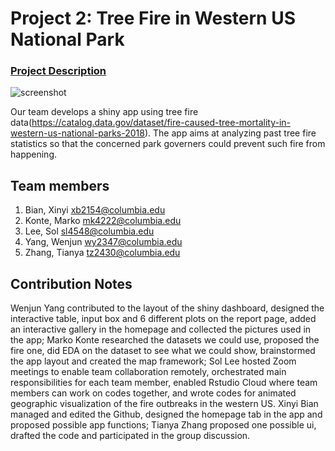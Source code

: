 # Project 2: Tree Fire in Western US National Park

### [Project Description](doc/project2_desc.md)

![screenshot](doc/figs/WesternFire.gif)

Our team develops a shiny app using tree fire data(https://catalog.data.gov/dataset/fire-caused-tree-mortality-in-western-us-national-parks-2018). The app aims at analyzing past tree fire statistics so that the concerned park governers could prevent such fire from happening. 

## Team members
1. Bian, Xinyi xb2154@columbia.edu
2. Konte, Marko mk4222@columbia.edu
3. Lee, Sol sl4548@columbia.edu
4. Yang, Wenjun wy2347@columbia.edu
5. Zhang, Tianya tz2430@columbia.edu

## Contribution Notes
Wenjun Yang contributed to the layout of the shiny dashboard, designed  the interactive table, input box and 6 different plots on the report page, added an interactive gallery in the homepage and collected the pictures used in the app; Marko Konte researched the datasets we could use, proposed the fire one, did EDA on the dataset to see what we could show, brainstormed the app layout and created the map framework; Sol Lee hosted Zoom meetings to enable team collaboration remotely, orchestrated main responsibilities for each team member, enabled Rstudio Cloud where team members can work on codes together, and wrote codes for animated geographic visualization of the fire outbreaks in the western US. Xinyi Bian managed and edited the Github, designed the homepage tab in the app and proposed possible app functions; Tianya Zhang proposed one possible ui, drafted the code and participated in the group discussion.     
